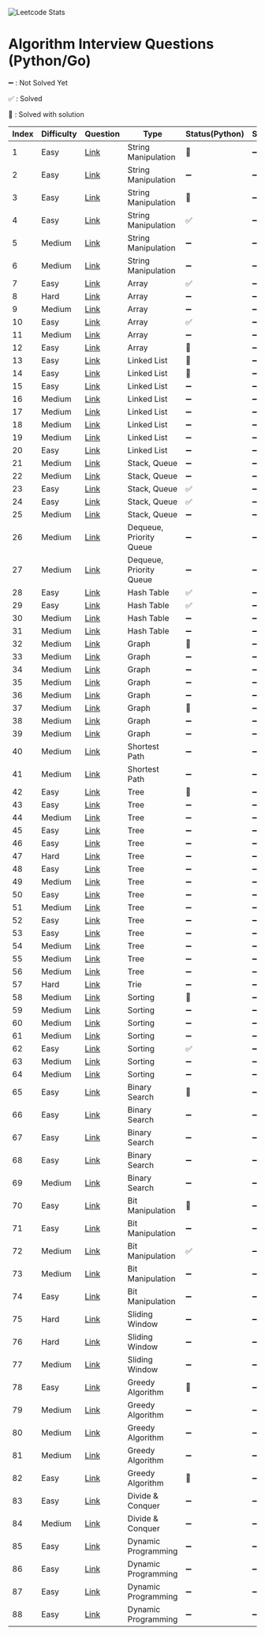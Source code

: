 ![Leetcode Stats](https://leetcard.jacoblin.cool/da-head0?theme=unicorn)

# Algorithm Interview Questions (Python/Go)

➖ : Not Solved Yet

✅ : Solved

🌿 : Solved with solution

| Index | Difficulty | Question | Type | Status(Python) | Status(Go) |
|-------| ---------- | -------- | -----| -------- | -------- |
|1      | Easy     |[Link](https://leetcode.com/problems/valid-palindrome/)| String Manipulation | 🌿 | ➖ |
|2      | Easy     |[Link](https://leetcode.com/problems/reverse-string/)| String Manipulation | ➖ | ➖ |
|3      | Easy     |[Link](https://leetcode.com/problems/reorder-data-in-log-files/)| String Manipulation | 🌿 | ➖ |
|4      | Easy     |[Link](https://leetcode.com/problems/most-common-word/)| String Manipulation | ✅ | ➖ |
|5      | Medium   |[Link](https://leetcode.com/problems/group-anagrams/)| String Manipulation | ➖ | ➖ |
|6      | Medium   |[Link](https://leetcode.com/problems/longest-palindromic-substring/)| String Manipulation | ➖ | ➖ |
|7      | Easy     |[Link](https://leetcode.com/problems/trapping-rain-water/)| Array | ✅ | ➖ |
|8      | Hard     |[Link](https://leetcode.com/problems/two-sum/)| Array | ➖ | ➖ |
|9      | Medium   |[Link](https://leetcode.com/problems/3sum/)| Array | ➖ | ➖ |
|10     | Easy     |[Link](https://leetcode.com/problems/array-partition)| Array | ✅ | ➖ |
|11     | Medium   |[Link](https://leetcode.com/problems/product-of-array-except-self/)| Array | ➖ | ➖ |
|12     | Easy     |[Link](https://leetcode.com/problems/best-time-to-buy-and-sell-stock/)| Array | 🌿 | ➖ |
|13     | Easy     |[Link](https://leetcode.com/problems/palindrome-linked-list/)| Linked List | 🌿 | ➖ |
|14     | Easy     |[Link](https://leetcode.com/problems/merge-two-sorted-lists/)| Linked List | 🌿 | ➖ |
|15     | Easy     |[Link](https://leetcode.com/problems/reverse-linked-list/)| Linked List | ➖ | ➖ |
|16     | Medium   |[Link](https://leetcode.com/problems/add-two-numbers/)| Linked List | ➖ | ➖ |
|17     | Medium   |[Link](https://leetcode.com/problems/swap-nodes-in-pairs/)| Linked List | ➖ | ➖ |
|18     | Medium   |[Link](https://leetcode.com/problems/odd-even-linked-list/)| Linked List | ➖ | ➖ |
|19     | Medium   |[Link](https://leetcode.com/problems/reverse-linked-list-ii/)| Linked List | ➖ | ➖ |
|20     | Easy     |[Link](https://leetcode.com/problems/valid-parentheses/)| Linked List | ➖ | ➖ |
|21     | Medium   |[Link](https://leetcode.com/problems/remove-duplicate-letters/)| Stack, Queue | ➖ | ➖ |
|22     | Medium   |[Link](https://leetcode.com/problems/daily-temperatures/)| Stack, Queue | ➖ | ➖ |
|23     | Easy     |[Link](https://leetcode.com/problems/implement-stack-using-queues/)| Stack, Queue | ✅ | ➖ |
|24     | Easy     |[Link](https://leetcode.com/problems/implement-queue-using-stacks/)| Stack, Queue | ✅ | ➖ |
|25     | Medium   |[Link](https://leetcode.com/problems/design-circular-queue/)| Stack, Queue | ➖ | ➖ |
|26     | Medium   |[Link](https://leetcode.com/problems/design-circular-deque/)| Dequeue, Priority Queue | ➖ | ➖ |
|27     | Medium   |[Link](https://leetcode.com/problems/merge-k-sorted-lists/)| Dequeue, Priority Queue | ➖ | ➖ |
|28     | Easy     |[Link](https://leetcode.com/problems/design-hashmap/)| Hash Table | ✅ | ➖ |
|29     | Easy     |[Link](https://leetcode.com/problems/jewels-and-stones/)| Hash Table | ✅ | ➖ |
|30     | Medium   |[Link](https://leetcode.com/problems/longest-substring-without-repeating-characters/)| Hash Table | ➖ | ➖ |
|31     | Medium   |[Link](https://leetcode.com/problems/top-k-frequent-elements/)| Hash Table | ➖ | ➖ |
|32     | Medium   |[Link](https://leetcode.com/problems/number-of-islands/)| Graph | 🌿 | ➖ |
|33     | Medium   |[Link](https://leetcode.com/problems/letter-combinations-of-a-phone-number/)| Graph | ➖ | ➖ |
|34     | Medium   |[Link](https://leetcode.com/problems/permutations/)| Graph | ➖ | ➖ |
|35     | Medium   |[Link](https://leetcode.com/problems/combinations/)| Graph | ➖ | ➖ |
|36     | Medium   |[Link](https://leetcode.com/problems/combination-sum/)| Graph  | ➖ | ➖ |
|37     | Medium   |[Link](https://leetcode.com/problems/subset/)| Graph  | 🌿 | ➖ |
|38     | Medium   |[Link](https://leetcode.com/problems/reconstruct-itinerary/)| Graph  | ➖ | ➖ |
|39     | Medium   |[Link](https://leetcode.com/problems/course-schedule/)| Graph  | ➖ | ➖ |
|40     | Medium   |[Link](https://leetcode.com/problems/network-delay-time/)| Shortest Path | ➖ | ➖ |
|41     | Medium   |[Link](https://leetcode.com/problems/cheapest-flights-within-k-stops/)| Shortest Path | ➖ | ➖ |
|42     | Easy     |[Link](https://leetcode.com/problems/maximum-depth-of-binary-tree/)| Tree | 🌿 | ➖ |
|43     | Easy     |[Link](https://leetcode.com/problems/diameter-of-binary-tree/)| Tree | ➖ | ➖ |
|44     | Medium   |[Link](https://leetcode.com/problems/longest-univalue-path/)| Tree | ➖ | ➖ |
|45     | Easy     |[Link](https://leetcode.com/problems/invert-binary-tree/)| Tree | ➖ | ➖ |
|46     | Easy     |[Link](https://leetcode.com/problems/merge-two-binary-trees/)| Tree | ➖ | ➖ |
|47     | Hard     |[Link](https://leetcode.com/problems/serialize-and-deserialize-binary-tree/)| Tree | ➖ | ➖ |
|48     | Easy     |[Link](https://leetcode.com/problems/balanced-binary-tree/)| Tree | ➖ | ➖ |
|49     | Medium   |[Link](https://leetcode.com/problems/minimum-height-trees/)| Tree | ➖ | ➖ |
|50     | Easy     |[Link](https://leetcode.com/problems/convert-sorted-array-to-binary-search-tree/)| Tree | ➖ | ➖ |
|51     | Medium   |[Link](https://leetcode.com/problems/binary-search-tree-to-greater-sum-tree/)| Tree | ➖ | ➖ |
|52     | Easy     |[Link](https://leetcode.com/problems/range-sum-of-bst/)| Tree | ➖ | ➖ |
|53     | Easy     |[Link](https://leetcode.com/problems/minimum-distance-between-bst-nodes/)| Tree | ➖ | ➖ |
|54     | Medium   |[Link](https://leetcode.com/problems/construct-binary-tree-from-preorder-and-inorder-traversal/)| Tree | ➖ | ➖ |
|55     | Medium   |[Link](https://leetcode.com/problems/kth-largest-element-in-an-array/)| Tree | ➖ | ➖ |
|56     | Medium   |[Link](https://leetcode.com/problems/implement-trie-prefix-tree/)| Tree | ➖ | ➖ |
|57     | Hard     |[Link](https://leetcode.com/problems/palindrome-pairs/)| Trie | ➖ | ➖ |
|58     | Medium   |[Link](https://leetcode.com/problems/sort-list/)| Sorting | 🌿 | ➖ |
|59     | Medium   |[Link](https://leetcode.com/problems/merge-intervals/)| Sorting | ➖ | ➖ |
|60     | Medium   |[Link](https://leetcode.com/problems/insertion-sort-list/)| Sorting | ➖ | ➖ |
|61     | Medium   |[Link]([https://leetcode.com/problems/valid-anagram/](https://leetcode.com/problems/largest-number/))| Sorting | ➖ | ➖ |
|62     | Easy     |[Link](https://leetcode.com/problems/valid-anagram/)| Sorting | ✅ | ➖ |
|63     | Medium   |[Link](https://leetcode.com/problems/sort-colors/)| Sorting | ➖ | ➖ |
|64     | Medium   |[Link](https://leetcode.com/problems/k-closest-points-to-origin/)| Sorting | ➖ | ➖ |
|65     | Easy     |[Link](https://leetcode.com/problems/binary-search/)| Binary Search | 🌿 | ➖ |
|66     | Easy     |[Link](https://leetcode.com/problems/search-in-rotated-sorted-array)| Binary Search | ➖ | ➖ |
|67     | Easy     |[Link](https://leetcode.com/problems/intersection-of-two-arrays/)| Binary Search | ➖ | ➖ |
|68     | Easy     |[Link](https://leetcode.com/problems/two-sum-ii-input-array-is-sorted/)| Binary Search | ➖ | ➖ |
|69     | Medium   |[Link](https://leetcode.com/problems/search-a-2d-matrix-ii/)| Binary Search | ➖ | ➖ |
|70     | Easy     |[Link](https://leetcode.com/problems/single-number/)| Bit Manipulation | 🌿 | ➖ |
|71     | Easy     |[Link](https://leetcode.com/problems/hamming-distance/)| Bit Manipulation | ➖ | ➖ |
|72     | Medium   |[Link](https://leetcode.com/problems/sum-of-two-integers/)| Bit Manipulation | ✅ | ➖ |
|73     | Medium   |[Link](https://leetcode.com/problems/utf-8-validation/)| Bit Manipulation | ➖ | ➖ |
|74     | Easy     |[Link](https://leetcode.com/problems/number-of-1-bits/)| Bit Manipulation | ➖ | ➖ |
|75     | Hard     |[Link](https://leetcode.com/problems/sliding-window-maximum/)| Sliding Window | ➖ | ➖ |
|76     | Hard     |[Link](https://leetcode.com/problems/minimum-window-substring/)| Sliding Window | ➖ | ➖ |
|77     | Medium   |[Link](https://leetcode.com/problems/longest-repeating-character-replacement/)| Sliding Window | ➖ | ➖ |
|78     | Easy     |[Link](https://leetcode.com/problems/best-time-to-buy-and-sell-stock-ii/)| Greedy Algorithm | 🌿 | ➖ |
|79     | Medium   |[Link](https://leetcode.com/problems/queue-reconstruction-by-height/)| Greedy Algorithm | ➖ | ➖ |
|80     | Medium   |[Link](https://leetcode.com/problems/task-scheduler/)| Greedy Algorithm | ➖ | ➖ |
|81     | Medium   |[Link](https://leetcode.com/problems/gas-station/)| Greedy Algorithm | ➖ | ➖ |
|82     | Easy     |[Link](https://leetcode.com/problems/assign-cookies/)| Greedy Algorithm | 🌿 | ➖ |
|83     | Easy     |[Link](https://leetcode.com/problems/majority-element/)| Divide & Conquer | ➖ | ➖ |
|84     | Medium   |[Link](https://leetcode.com/problems/different-ways-to-add-parentheses/)| Divide & Conquer | ➖ | ➖ |
|85     | Easy     |[Link](https://leetcode.com/problems/fibonacci-number/)| Dynamic Programming | ➖ | ➖ |
|86     | Easy     |[Link](https://leetcode.com/problems/maximum-subarray/)| Dynamic Programming | ➖ | ➖ |
|87     | Easy     |[Link](https://leetcode.com/problems/climbing-stairs/)| Dynamic Programming | ➖ | ➖ |
|88     | Easy     |[Link](https://leetcode.com/problems/house-robber/)| Dynamic Programming | ➖ | ➖ |
